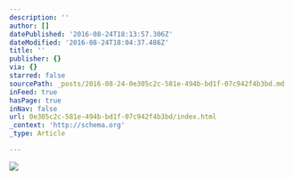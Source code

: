 ```yaml
---
description: ''
author: []
datePublished: '2016-08-24T18:13:57.306Z'
dateModified: '2016-08-24T18:04:37.486Z'
title: ''
publisher: {}
via: {}
starred: false
sourcePath: _posts/2016-08-24-0e305c2c-581e-494b-bd1f-07c942f4b3bd.md
inFeed: true
hasPage: true
inNav: false
url: 0e305c2c-581e-494b-bd1f-07c942f4b3bd/index.html
_context: 'http://schema.org'
_type: Article

---
```

![](https://the-grid-user-content.s3-us-west-2.amazonaws.com/ff37c902-1346-4a78-8402-760649ed7857.jpg)